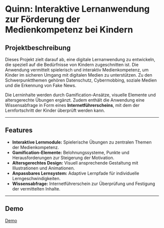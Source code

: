 # Quinn: Interaktive Lernanwendung zur Förderung der Medienkompetenz bei Kindern

## Projektbeschreibung

Dieses Projekt zielt darauf ab, eine digitale Lernanwendung zu entwickeln, die speziell auf die Bedürfnisse von Kindern zugeschnitten ist. Die Anwendung vermittelt spielerisch und interaktiv Medienkompetenz, um Kinder im sicheren Umgang mit digitalen Medien zu unterstützen. Zu den Schwerpunktthemen gehören Datenschutz, Cybermobbing, soziale Medien und die Erkennung von Fake News.

Die Lerninhalte werden durch Gamification-Ansätze, visuelle Elemente und altersgerechte Übungen ergänzt. Zudem enthält die Anwendung eine Wissensabfrage in Form eines **Internetführerscheins**, mit dem der Lernfortschritt der Kinder überprüft werden kann.

---

## Features

- **Interaktive Lernmodule:** Spielerische Übungen zu zentralen Themen der Medienkompetenz.
- **Gamification-Elemente:** Belohnungssysteme, Punkte und Herausforderungen zur Steigerung der Motivation.
- **Altersgerechtes Design:** Visuell ansprechende Gestaltung mit Illustrationen und Animationen.
- **Anpassbares Lernsystem:** Adaptive Lernpfade für individuelle Lerngeschwindigkeiten.
- **Wissensabfrage:** Internetführerschein zur Überprüfung und Festigung der vermittelten Inhalte.

---
## Demo
[Demo](https://halu1031.github.io/Quinn/)